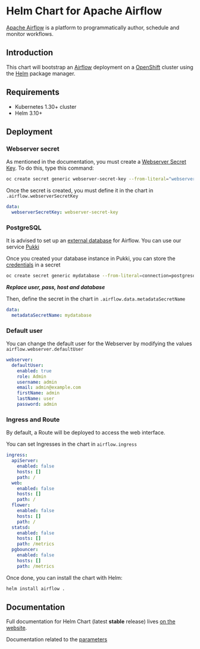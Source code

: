 # Helm Chart for Apache Airflow

[Apache Airflow](https://airflow.apache.org/) is a platform to programmatically author, schedule and monitor workflows.

## Introduction

This chart will bootstrap an [Airflow](https://airflow.apache.org) deployment on a [OpenShift](http://okd.io)
cluster using the [Helm](https://helm.sh) package manager.

## Requirements

- Kubernetes 1.30+ cluster
- Helm 3.10+

## Deployment

### Webserver secret

As mentioned in the documentation, you must create a [Webserver Secret Key](https://airflow.apache.org/docs/helm-chart/stable/production-guide.html#webserver-secret-key). To do this, type this command:  

   ```sh
   oc create secret generic webserver-secret-key --from-literal="webserver-secret-key=$(python3 -c 'import secrets; print(secrets.token_hex(16))')"
   ```
Once the secret is created, you must define it in the chart in `.airflow.webserverSecretKey`

  ```yaml
  data:
    webserverSecretKey: webserver-secret-key
  ```

### PostgreSQL

It is advised to set up an [external database](https://airflow.apache.org/docs/helm-chart/stable/production-guide.html#database) for Airflow. You can use our service [Pukki](pukki.dbaas.csc.fi)

Once you created your database instance in Pukki, you can store the [credentials](https://airflow.apache.org/docs/helm-chart/stable/production-guide.html#kubernetes-secret) in a secret

  ```sh
  oc create secret generic mydatabase --from-literal=connection=postgresql://user:pass@host:5432/database
  ```

_**Replace user, pass, host and database**_

Then, define the secret in the chart in `.airflow.data.metadataSecretName`

  ```yaml
  data:
    metadataSecretName: mydatabase
  ```

### Default user

You can change the default user for the Webserver by modifying the values `airflow.webserver.defaultUser`

  ```yaml
  webserver:
    defaultUser:
      enabled: true
      role: Admin
      username: admin
      email: admin@example.com
      firstName: admin
      lastName: user
      password: admin
  ```

### Ingress and Route

By default, a Route will be deployed to access the web interface.

You can set Ingresses in the chart in `airflow.ingress`

  ```yaml
  ingress:
    apiServer:
      enabled: false
      hosts: []
      path: /
    web:
      enabled: false
      hosts: []
      path: /
    flower:
      enabled: false
      hosts: []
      path: /
    statsd:
      enabled: false
      hosts: []
      path: /metrics
    pgbouncer:
      enabled: false
      hosts: []
      path: /metrics
  ```

Once done, you can install the chart with Helm:

  ```sh
  helm install airflow .
  ```
  
## Documentation

Full documentation for Helm Chart (latest **stable** release) lives [on the website](https://airflow.apache.org/docs/helm-chart/).

Documentation related to the [parameters](https://airflow.apache.org/docs/helm-chart/stable/parameters-ref.html#)